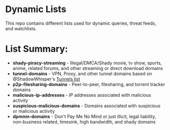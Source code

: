 # Dynamic Lists
This repo contains different lists used for dynamic queries, threat feeds, and watchlists.

# List Summary:

- **shady-piracy-streaming** - Illegal/DMCA/Shady movie, tv show, sports, anime, related forums, and other streaming or direct download domains
- **tunnel-domains** - VPN, Proxy, and other tunnel domains based on @ShadowWhisper's [Tunnels list](https://github.com/ShadowWhisperer/BlockLists/blob/master/Lists/Tunnels)
- **p2p-filesharing-domains** - Peer-to-peer, filesharing, and torrent tracker domains
- **malicious-ip-addresses** - IP addresses associated with malicious activity
- **suspicious-malicious-domains** - Domains associated with suspicious or malicious activity
- **dpmnm-domains** - Don't Pay Me No Mind or just illicit, legal liability, non-business related, timesink, high bandwidth, and shady domains
